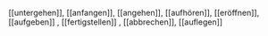 [[untergehen]], [[anfangen]], [[angehen]], [[aufhören]], [[eröffnen]], [[aufgeben]]
, [[fertigstellen]]
, [[abbrechen]], [[auflegen]]